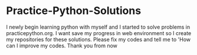 # Practice-Python-Solutions
I newly begin learning python with myself and I started to solve problems in practicepython.org. I want save my progress in web environment so I create my repositories for these solutions.
Please fix my codes and tell me to 'How can I improve my codes.
Thank you from now
